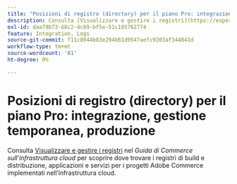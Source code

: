```yaml
---
title: "Posizioni di registro (directory) per il piano Pro: integrazione, gestione temporanea, produzione"
description: Consulta [Visualizzare e gestire i registri](https://experienceleague.adobe.com/docs/commerce-cloud-service/user-guide/develop/test/log-locations.html) nella *Commerce on Cloud Infrastructure Guide* per scoprire dove trovare i registri di build, implementazione, applicazione e servizio per il progetto.
exl-id: daa79b73-68c2-4c89-bf5e-51c105762774
feature: Integration, Logs
source-git-commit: f11c8944b83e294b61d9547aefc9203af344041d
workflow-type: tm+mt
source-wordcount: '81'
ht-degree: 0%

---
```


# Posizioni di registro (directory) per il piano Pro: integrazione, gestione temporanea, produzione

Consulta [Visualizzare e gestire i registri](https://experienceleague.adobe.com/docs/commerce-cloud-service/user-guide/develop/test/log-locations.html) nel *Guida di Commerce sull’infrastruttura cloud* per scoprire dove trovare i registri di build e distribuzione, applicazioni e servizi per i progetti Adobe Commerce implementati nell’infrastruttura cloud.
